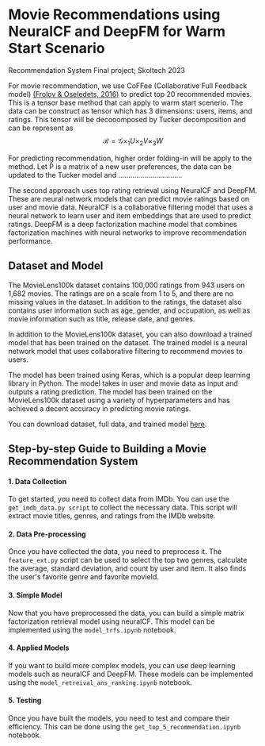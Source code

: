 # Movie Recommendations using NeuralCF and DeepFM for Warm Start Scenario
Recommendation System Final project; Skoltech 2023

For movie recommendation, we use CoFFee (Collaborative Full Feedback model) [(Frolov & Oseledets, 2016)](https://arxiv.org/abs/1607.04228) to predict top 20 recommended movies. This is a tensor base method that can apply to warm start scenerio. The data can be construct as tensor which has 3 dimensions: users, items, and ratings. This tensor will be decooomposed by Tucker decomposition and can be represent as
$$ \mathcal{R}=\mathcal{G} \times_1 U \times_2 V \times_3 W $$

For predicting recommendation, higher order folding-in will be apply to the method. Let P is a matrix of a new user preferences, the data can be updated to the Tucker model and ................................

The second approach uses top rating retrieval using NeuralCF and DeepFM. These are neural network models that can predict movie ratings based on user and movie data. NeuralCF is a collaborative filtering model that uses a neural network to learn user and item embeddings that are used to predict ratings. DeepFM is a deep factorization machine model that combines factorization machines with neural networks to improve recommendation performance.



## Dataset and Model

The MovieLens100k dataset contains 100,000 ratings from 943 users on 1,682 movies. The ratings are on a scale from 1 to 5, and there are no missing values in the dataset. In addition to the ratings, the dataset also contains user information such as age, gender, and occupation, as well as movie information such as title, release date, and genres.

In addition to the MovieLens100k dataset, you can also download a trained model that has been trained on the dataset. The trained model is a neural network model that uses collaborative filtering to recommend movies to users.

The model has been trained using Keras, which is a popular deep learning library in Python. The model takes in user and movie data as input and outputs a rating prediction. The model has been trained on the MovieLens100k dataset using a variety of hyperparameters and has achieved a decent accuracy in predicting movie ratings.

You can download dataset, full data, and trained model [here](https://drive.google.com/drive/u/0/folders/1qaKKdpzv0RGDo1OhWe5T8S1GWcWnLOWO).



## Step-by-step Guide to Building a Movie Recommendation System

#### 1. Data Collection
To get started, you need to collect data from IMDb. You can use the `get_imdb_data.py script` to collect the necessary data. 
This script will extract movie titles, genres, and ratings from the IMDb website.

#### 2. Data Pre-processing
Once you have collected the data, you need to preprocess it. The `feature_ext.py` script can be used to select the top two genres, calculate the average, 
standard deviation, and count by user and item. It also finds the user's favorite genre and favorite movieId.

#### 3. Simple Model
Now that you have preprocessed the data, you can build a simple matrix factorization retrieval model using neuralCF. 
This model can be implemented using the `model_trfs.ipynb` notebook.

#### 4. Applied Models
If you want to build more complex models, you can use deep learning models such as neuralCF and DeepFM. 
These models can be implemented using the `model_retreival_ans_ranking.ipynb` notebook.

#### 5. Testing
Once you have built the models, you need to test and compare their efficiency. This can be done using the `get_top_5_recommendation.ipynb` notebook.







